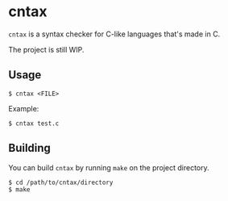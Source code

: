 # cntax

`cntax` is a syntax checker for C-like languages that's made in C.

The project is still WIP.

## Usage

```
$ cntax <FILE>
```

Example:

```
$ cntax test.c
```

## Building

You can build `cntax` by running `make` on the project directory.

```
$ cd /path/to/cntax/directory
$ make
```
